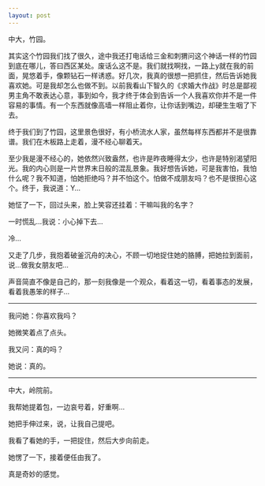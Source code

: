 ```yaml
---
layout: post
---
```

中大，竹园。

其实这个竹园我们找了很久，途中我还打电话给三金和刺猬问这个神话一样的竹园到底在哪儿，答曰西区某处。废话么这不是。我们就找啊找，一路上y就在我的前面，晃悠着手，像颗钻石一样诱惑。好几次，我真的很想一把抓住，然后告诉她我喜欢她。可是我却怎么也做不到。以前我看山下智久的《求婚大作战》时总是鄙视男主角不敢表达心意，事到如今，我才终于体会到告诉一个人我喜欢你并不是一件容易的事情。有一个东西就像高墙一样阻止着你，让你话到嘴边，却硬生生咽了下去。

终于我们到了竹园，这里景色很好，有小桥流水人家，虽然每样东西都并不是很靠谱。我们在木板路上走着，漫不经心聊着天。

至少我是漫不经心的，她依然兴致盎然，也许是昨夜睡得太少，也许是特别渴望阳光。我的内心则是一片世界末日般的混乱景象。我好想告诉她，可是我害怕，我怕什么呢？我不知道，怕她拒绝吗？并不怕这个。怕做不成朋友吗？也不是很担心这个。终于，我说道：Y…

她怔了一下，回过头来，脸上笑容还挂着：干嘛叫我的名字？

一时慌乱…我说：小心掉下去…

冷…

又走了几步，我抱着破釜沉舟的决心，不顾一切地捉住她的胳膊，把她拉到面前，说…做我女朋友吧…

声音简直不像是自己的，那一刻我像是一个观众，看着这一切，看着事态的发展，看着我愚笨的样子…

* * *

我问她：你喜欢我吗？

她微笑着点了点头。

我又问：真的吗？

她说：真的。

* * *

中大，岭院前。

我帮她提着包，一边哀号着，好重啊…

她把手伸过来，说，让我自己提吧。

我看了看她的手，一把捉住，然后大步向前走。

她愣了一下，接着便任由我了。

真是奇妙的感觉。